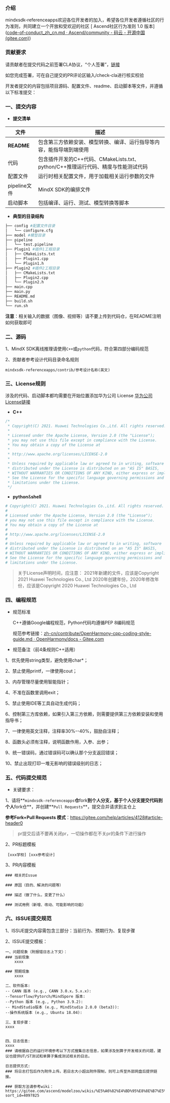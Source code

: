 ### 介绍

mindxsdk-referenceapps欢迎各位开发者的加入，希望各位开发者遵循社区的行为准则，共同建立一个开放和受欢迎的社区 [ Ascend社区行为准则 1.0 版本]([code-of-conduct_zh_cn.md · Ascend/community - 码云 - 开源中国 (gitee.com)](https://gitee.com/ascend/community/blob/master/code-of-conduct_zh_cn.md))

### 贡献要求

请贡献者在提交代码之前签署CLA协议，“个人签署”，[链接](https://clasign.osinfra.cn/sign/Z2l0ZWUlMkZhc2NlbmQ=)

如您完成签署，可在自己提交的PR评论区输入/check-cla进行核实校验

开发者提交的内容包括项目源码、配置文件、readme、启动脚本等文件，并遵循以下标准提交：

### 一、提交内容

- **提交清单**

| 文件         | 描述                                                         |
| ------------ | ------------------------------------------------------------ |
| **README**   | 包含第三方依赖安装、模型转换、编译、运行指导等内容，能指导端到端使用 |
| 代码         | 包含插件开发的C++代码、CMakeLists.txt、python/C++推理运行代码、精度与性能测试代码 |
| 配置文件     | 运行时相关配置文件，用于加载相关运行参数的文件               |
| pipeline文件 | MindX SDK的编排文件                                          |
| 启动脚本     | 包括编译、运行、测试、模型转换等脚本                         |

- **典型的目录结构**

```bash
├── config #配置文件目录
│   └── configure.cfg
├── model #模型目录
├── pipeline
│   └── test.pipeline
├── Plugin1 #插件1工程目录
│   ├── CMakeLists.txt
│   ├── Plugin1.cpp
│   └── Plugin1.h
├── Plugin2 #插件2工程目录
│   ├── CMakeLists.txt
│   ├── Plugin2.cpp
│   └── Plugin2.h
├── main.cpp
├── main.py
├── README.md
├── build.sh
└── run.sh
```

**注意**：相关输入的数据（图像、视频等）请不要上传到代码仓，在README注明如何获取即可

### 二、源码

1、MindX SDK离线推理请使用`C++`或`python`代码，符合第四部分编码规范

2、贡献者参考设计代码目录命名规则

```shell
mindxsdk-referenceapps/contrib/参考设计名称(英文)
```

### 三、License规则

涉及的代码、启动脚本都均需要在开始位置添加华为公司 License [华为公司 License链接](https://gitee.com/mindspore/mindspore/blob/master/LICENSE)

- **C++**

```c++
/*
 * Copyright(C) 2021. Huawei Technologies Co.,Ltd. All rights reserved.
 *
 * Licensed under the Apache License, Version 2.0 (the "License");
 * you may not use this file except in compliance with the License.
 * You may obtain a copy of the License at
 *
 * http://www.apache.org/licenses/LICENSE-2.0
 *
 * Unless required by applicable law or agreed to in writing, software
 * distributed under the License is distributed on an "AS IS" BASIS,
 * WITHOUT WARRANTIES OR CONDITIONS OF ANY KIND, either express or implied.
 * See the License for the specific language governing permissions and
 * limitations under the License.
 */
```

- **python**&**shell**

```python
# Copyright(C) 2021. Huawei Technologies Co.,Ltd. All rights reserved.
#
# Licensed under the Apache License, Version 2.0 (the "License");
# you may not use this file except in compliance with the License.
# You may obtain a copy of the License at
#
# http://www.apache.org/licenses/LICENSE-2.0
#
# Unless required by applicable law or agreed to in writing, software
# distributed under the License is distributed on an "AS IS" BASIS,
# WITHOUT WARRANTIES OR CONDITIONS OF ANY KIND, either express or implied.
# See the License for the specific language governing permissions and
# limitations under the License.
```

> 关于License声明时间，应注意： 2021年新建的文件，应该是Copyright 2021 Huawei Technologies Co., Ltd 2020年创建年份，2020年修改年份，应该是Copyright 2020 Huawei Technologies Co., Ltd

### 四、编程规范

- 规范标准

  C++遵循Google编程规范，Python代码均遵循PEP 8编码规范

  规范参考链接：[zh-cn/contribute/OpenHarmony-cpp-coding-style-guide.md · OpenHarmony/docs - Gitee.com](https://gitee.com/openharmony/docs/blob/master/zh-cn/contribute/OpenHarmony-cpp-coding-style-guide.md)

- 规范备注（前4条规则C++适用）

1、优先使用string类型，避免使用char*；

2、禁止使用printf，一律使用cout；

3、内存管理尽量使用智能指针；

4、不准在函数里调用exit；

5、禁止使用IDE等工具自动生成代码；

6、控制第三方库依赖，如果引入第三方依赖，则需要提供第三方依赖安装和使用指导书；

7、一律使用英文注释，注释率30%--40%，鼓励自注释；

8、函数头必须有注释，说明函数作用，入参、出参；

9、统一错误码，通过错误码可以确认那个分支返回错误；

10、禁止出现打印一堆无影响的错误级别的日志；

### 五、代码提交规范

- 关键要求：

1、请将**`mindxsdk-referenceapps`**仓**fork**到个人分支，基于个人分支提交代码到个人**fork仓**，并创建**`Pull Requests`**，提交合并请求到主仓上

**参考Fork+Pull Requests 模式**：https://gitee.com/help/articles/4128#article-header0

> pr提交后请不要再关闭pr，一切操作都在不关pr的条件下进行操作

2、PR标题模板

```
 [xxx学校] [xxx参考设计]
```

3、PR内容模板

```
### 相关的Issue

### 原因（目的、解决的问题等）

### 描述（做了什么，变更了什么）

### 测试用例（新增、改动、可能影响的功能）
```

### 六、ISSUE提交规范

1、ISSUE提交内容需包含三部分：当前行为、预期行为、复现步骤

2、ISSUE提交模板：

```
一、问题现象（附报错日志上下文）：
### 当前现象
    xxxx
    
### 预期现象
    xxxx

二、软件版本:
-- CANN 版本 (e.g., CANN 3.0.x，5.x.x):  
--Tensorflow/Pytorch/MindSpore 版本:
--Python 版本 (e.g., Python 3.9.2):
-- MindStudio版本 (e.g., MindStudio 2.0.0 (beta3)):
--操作系统版本 (e.g., Ubuntu 18.04):

三、复现步骤：
xxxx


四、日志信息:
xxxx
### 请根据自己的运行环境参考以下方式搜集日志信息，如果涉及到算子开发相关的问题，建议也提供UT/ST测试和单算子集成测试相关的日志。

日志提供方式:
### 将日志打包后作为附件上传。若日志大小超出附件限制，则可上传至外部网盘后提供链接。

### 获取方法请参考wiki：
https://gitee.com/ascend/modelzoo/wikis/%E5%A6%82%E4%BD%95%E8%8E%B7%E5%8F%96%E6%97%A5%E5%BF%97%E5%92%8C%E8%AE%A1%E7%AE%97%E5%9B%BE?sort_id=4097825
```

